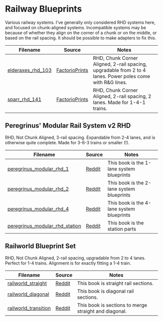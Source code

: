 # Railway Blueprints

Various railway systems.  I've generally only considered RHD systems here, and focused on chunk-aligned systems.  Incompatible systems may be because of whether they align on the corner of a chunk or on the middle, or based on the rail spacing.  It should be possible to make adapters to fix this.

Filename | Source | Notes
--- | --- | ---
[elderaxes_rhd_103](elderaxes_rhd_103.txt) | [FactorioPrints](https://factorioprints.com/view/-LfpQ63zCDlI03H8sH8_) | RHD, Chunk Corner Aligned, 2-rail spacing, upgradable from 2 to 4 lanes.  Power poles come with R&G lines.
[sparr_rhd_141](sparr_rhd_141.txt) | [FactorioPrints](https://factorioprints.com/view/-L9l4fVWpLLjU-2TetZD) | RHD, Chunk Corner Aligned, 2-rail spacing, 2 lanes.  Made for 1-4-1 trains.

## Peregrinus' Modular Rail System v2 RHD

RHD, Not Chunk Aligned, 3-rail spacing.  Expandable from 2-4 lanes, and is otherwise quite complete.  Made for 3-6-3 trains or smaller (!).

Filename | Source | Notes
--- | --- | ---
[peregrinus_modular_rhd_1](peregrinus_modular_rhd_1.txt) | [Reddit](https://www.reddit.com/r/factorio/comments/7xb5vu/modular_rail_system_v2_rhd/) | This book is the 1-lane system blueprints
[peregrinus_modular_rhd_2](peregrinus_modular_rhd_2.txt) | [Reddit](https://www.reddit.com/r/factorio/comments/7xb5vu/modular_rail_system_v2_rhd/) | This book is the 2-lane system blueprints
[peregrinus_modular_rhd_4](peregrinus_modular_rhd_4.txt) | [Reddit](https://www.reddit.com/r/factorio/comments/7xb5vu/modular_rail_system_v2_rhd/) | This book is the 4-lane system blueprints
[peregrinus_modular_rhd_station](peregrinus_modular_rhd_station.txt) | [Reddit](https://www.reddit.com/r/factorio/comments/7xb5vu/modular_rail_system_v2_rhd/) | This book is the station parts

## Railworld Blueprint Set

RHD, Not Chunk Aligned, 2-rail spacing, upgradable from 2 to 4 lanes.  Perfect for 1-4 trains.  Alignment is for exactly fitting a 1-4 train.

Filename | Source | Notes
--- | --- | ---
[railworld_straight](railworld_straight.txt) | [Reddit](https://www.reddit.com/r/factorio/comments/8h29al/here_are_my_factorio_modular_railworld/) | This book is straight rail sections.
[railworld_diagonal](railworld_diagonal.txt) | [Reddit](https://www.reddit.com/r/factorio/comments/8h29al/here_are_my_factorio_modular_railworld/) | This book is diagonal rail sections.
[railworld_transition](railworld_transition.txt) | [Reddit](https://www.reddit.com/r/factorio/comments/8h29al/here_are_my_factorio_modular_railworld/) | This book is sections to merge straight and diagonal.